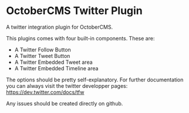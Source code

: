 # OctoberCMS Twitter Plugin #

A twitter integration plugin for OctoberCMS.

This plugins comes with four built-in components. These are:

- A Twitter Follow Button
- A Twitter Tweet Button
- A Twitter Embedded Tweet area
- A Twitter Embedded Timeline area

The options should be pretty self-explanatory. For further documentation you can always visit the twitter developper pages: https://dev.twitter.com/docs/tfw

Any issues should be created directly on github.
